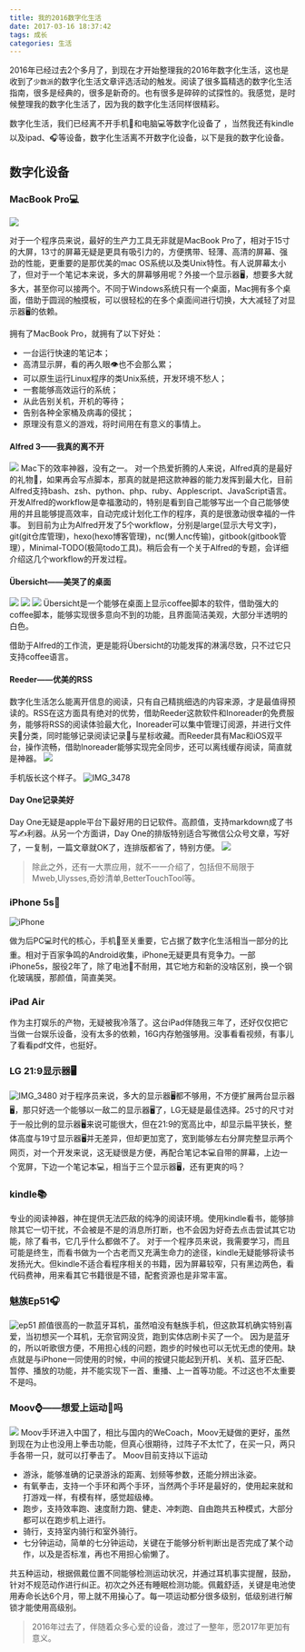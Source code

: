 ```yaml
---
title: 我的2016数字化生活
date: 2017-03-16 18:37:42
tags: 成长
categories: 生活
---
```


2016年已经过去2个多月了，到现在才开始整理我的2016年数字化生活，这也是收到了`少数派`的数字化生活文章评选活动的触发。阅读了很多篇精选的数字化生活指南，很多是经典的，很多是新奇的。也有很多是碎碎的试探性的。我感觉，是时候整理我的数字化生活了，因为我的数字化生活同样很精彩。

数字化生活，我们已经离不开手机📱和电脑💻等数字化设备了 ，当然我还有kindle以及ipad、🎧等设备，数字化生活离不开数字化设备，以下是我的数字化设备。
## 数字化设备
### MacBook Pro💻

![](assets/14896602355720.jpg)

对于一个程序员来说，最好的生产力工具无非就是MacBook Pro了，相对于15寸的大屏，13寸的屏幕无疑是更具有吸引力的，方便携带、轻薄、高清的屏幕、强劲的性能，更重要的是那优美的mac OS系统以及类Unix特性。有人说屏幕太小了，但对于一个笔记本来说，多大的屏幕够用呢？外接一个显示器🖥，想要多大就多大，甚至你可以接两个。不同于Windows系统只有一个桌面，Mac拥有多个桌面，借助于圆润的触摸板，可以很轻松的在多个桌面间进行切换，大大减轻了对显示器🖥的依赖。

拥有了MacBook Pro，就拥有了以下好处：

- 一台运行快速的笔记本；
- 高清显示屏，看的再久眼👁也不会那么累；
- 可以原生运行Linux程序的类Unix系统，开发环境不愁人；
- 一套能够高效运行的系统；
- 从此告别关机，开机的等待；
- 告别各种全家桶及病毒的侵扰；
- 原理没有意义的游戏，将时间用在有意义的事情上。

#### Alfred 3——我真的离不开
![](assets/14896601762643.jpg)
Mac下的效率神器，没有之一。
对一个热爱折腾的人来说，Alfred真的是最好的礼物🎁，如果再会写点脚本，那真的就是把这款神器的能力发挥到最大化，目前Alfred支持bash、zsh、python、php、ruby、Applescript、JavaScript语言。
开发Alfred的workflow是幸福激动的，特别是看到自己能够写出一个自己能够使用的并且能够提高效率，自动完成计划化工作的程序，真的是很激动很幸福的一件事。
到目前为止为Alfred开发了5个workflow，分别是large(显示大号文字)，git(git仓库管理)，hexo(hexo博客管理)，nc(懒人nc传输)，gitbook(gitbook管理），Minimal-TODO(极简todo工具)。稍后会有一个关于Alfred的专题，会详细介绍这几个workflow的开发过程。

#### Übersicht——美哭了的桌面
![](assets/14895790542943.jpg)
![](assets/14895790722245.jpg)
![](assets/14895790650809.jpg)
Übersicht是一个能够在桌面上显示coffee脚本的软件，借助强大的coffee脚本，能够实现很多意向不到的功能，且界面简洁美观，大部分半透明的白色。


借助于Alfred的工作流，更是能将Übersicht的功能发挥的淋漓尽致，只不过它只支持coffee语言。

#### Reeder——优美的RSS
数字化生活怎么能离开信息的阅读，只有自己精挑细选的内容来源，才是最值得预读的。RSS在这方面具有绝对的优势，借助Reeder这款软件和Inoreader的免费服务，能够将RSS的阅读体验最大化，Inoreader可以集中管理订阅源，并进行文件夹📂分类，同时能够记录阅读记录📝与星标收藏。而Reeder具有Mac和iOS双平台，操作流畅，借助Inoreader能够实现完全同步，还可以离线缓存阅读，简直就是神器。
![](assets/14895794741885.jpg)

手机版长这个样子。
![IMG_3478](assets/IMG_3478.png)

#### Day One记录美好
Day One无疑是apple平台下最好用的日记软件。高颜值，支持markdown成了书写✍️利器。从另一个方面讲，Day One的排版特别适合写微信公众号文章，写好了，一复制，一篇文章就OK了，连排版都省了，特别方便。
![](assets/14895809605099.jpg)

> 除此之外，还有一大票应用，就不一一介绍了，包括但不局限于Mweb,Ulysses,奇妙清单,BetterTouchTool等。

### iPhone 5s📱
![iPhone](assets/iPhone.jpg)

做为后PC💻时代的核心，手机📱至关重要，它占据了数字化生活相当一部分的比重。相对于百家争鸣的Android收集，iPhone无疑更具有竞争力。一部iPhone5s，服役2年了，除了电池🔋不耐用，其它地方和新的没啥区别，换一个钢化玻璃膜，那颜值，简直美哭。

### iPad Air
作为主打娱乐的产物，无疑被我冷落了。这台iPad伴随我三年了，还好仅仅把它当做一台娱乐设备，没有太多的依赖，16G内存勉强够用。没事看看视频，有事儿了看看pdf文件，也挺好。

### LG 21:9显示器🖥
![IMG_3480](assets/IMG_3480.jpg)
对于程序员来说，多大的显示器🖥都不够用，不方便扩展两台显示器🖥，那只好选一个能够以一敌二的显示器🖥了，LG无疑是最佳选择。25寸的尺寸对于一般比例的显示器🖥来说可能很大，但在21:9的宽高比中，却显示扁平狭长，整体高度与19寸显示器🖥并无差异，但却更加宽了，宽到能够左右分屏完整显示两个网页，对一个开发来说，这无疑很是方便，再配合笔记本💻自带的屏幕，上边一个宽屏，下边一个笔记本💻，相当于三个显示器🖥，还有更爽的吗？

### kindle📚
专业的阅读神器，神在提供无法匹敌的纯净的阅读环境。使用kindle看书，能够排除其它一切干扰，不会被是不是的消息所打断，也不会因为好奇去点击尝试其它功能，除了看书，它几乎什么都做不了。
对于一个程序员来说，我需要学习，而且可能是终生，而看书做为一个古老而又充满生命力的途径，kindle无疑能够将读书发扬光大。但kindle不适合看程序相关的书籍，因为屏幕较窄，只有黑边两色，看代码费神，用来看其它书籍很是不错，配套资源也是非常丰富。

### 魅族Ep51🎧
![ep51](assets/ep51.jpg)
颜值很高的一款蓝牙耳机，虽然咱没有魅族手机，但这款耳机确实特别喜爱，当初想买一个耳机，无奈官网没货，跑到实体店刷卡买了一个。
因为是蓝牙的，所以听歌很方便，不用担心线的问题，跑步的时候也可以无忧无虑的使用。缺点就是与iPhone一同使用的时候，中间的按键只能起到开机、关机、蓝牙匹配、暂停、播放的功能，并不能实现下一首、重播、上一首等功能。不过这也不太重要不是吗。

### Moov⌚️——想爱上运动🏃吗
![](assets/14896594615143.jpg)
Moov手环进入中国了，相比与国内的WeCoach，Moov无疑做的更好，虽然到现在为止也没用上拳击功能，但真心很期待，过阵子不太忙了，在买一只，两只手各带一只，就可以打拳击了。
Moov目前支持以下运动

- 游泳，能够准确的记录游泳的距离、划频等参数，还能分辨出泳姿。
- 有氧拳击，支持一个手环和两个手环，当然两个手环是最好的，使用起来就和打游戏一样，有模有样，感觉超级棒。
- 跑步，支持效率跑、速度耐力跑、健走、冲刺跑、自由跑共五种模式，大部分都可以在跑步机上进行。
- 骑行，支持室内骑行和室外骑行。
- 七分钟运动，简单的七分钟运动，关键在于能够分析判断出是否完成了某个动作，以及是否标准，再也不用担心偷懒了。

共五种运动，根据佩戴位置不同能够检测运动状况，并通过耳机事实提醒，鼓励，针对不规范动作进行纠正。初次之外还有睡眠检测功能。佩戴舒适，关键是电池使用寿命长达6个月，带上就不用操心了。每一项运动都分很多级别，低级别进行解锁才能使用高级别。


> 2016年过去了，伴随着众多心爱的设备，渡过了一整年，愿2017年更加有意义。


